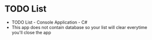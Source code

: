 # TODO List
- TODO List - Console Application - C#
- This app does not contain database so your list will clear everytime you'll close the app
